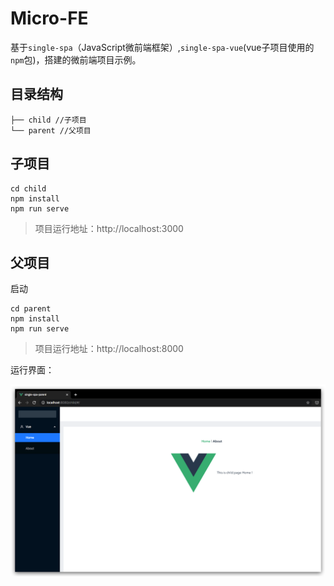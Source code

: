 # Micro-FE

基于`single-spa`（JavaScript微前端框架）,`single-spa-vue`(vue子项目使用的`npm`包)，搭建的微前端项目示例。

## 目录结构

```
├── child //子项目
└── parent //父项目
```



## 子项目

```
cd child
npm install
npm run serve
```

> 项目运行地址：http://localhost:3000

## 父项目

启动

```
cd parent
npm install
npm run serve
```

> 项目运行地址：http://localhost:8000



运行界面：

![image](https://github.com/drinkeewu/micro-demo/raw/master/screenshot.png)